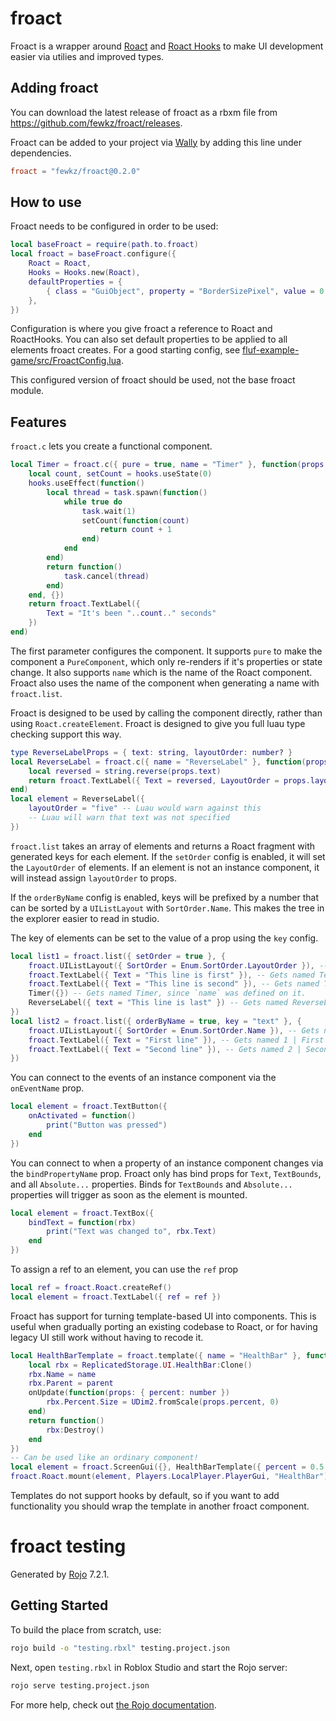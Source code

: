 # froact

Froact is a wrapper around [Roact](https://github.com/Roblox/roact) and
[Roact Hooks](https://github.com/Kampfkarren/roact-hooks) to make UI development
easier via utilies and improved types.

## Adding froact

You can download the latest release of froact as a rbxm file from
https://github.com/fewkz/froact/releases.

Froact can be added to your project via [Wally](https://wally.run/) by adding
this line under dependencies.

```toml
froact = "fewkz/froact@0.2.0"
```

## How to use

Froact needs to be configured in order to be used:

```lua
local baseFroact = require(path.to.froact)
local froact = baseFroact.configure({
    Roact = Roact,
    Hooks = Hooks.new(Roact),
    defaultProperties = {
        { class = "GuiObject", property = "BorderSizePixel", value = 0 }
    },
})
```

Configuration is where you give froact a reference to Roact and RoactHooks. You
can also set default properties to be applied to all elements froact creates.
For a good starting config, see
[fluf-example-game/src/FroactConfig.lua](https://github.com/fewkz/fluf-example-game/blob/main/src/FroactConfig.lua).

This configured version of froact should be used, not the base froact module.

## Features

`froact.c` lets you create a functional component.

```lua
local Timer = froact.c({ pure = true, name = "Timer" }, function(props, hooks)
    local count, setCount = hooks.useState(0)
    hooks.useEffect(function()
        local thread = task.spawn(function()
            while true do
                task.wait(1)
                setCount(function(count)
                    return count + 1
                end)
            end
        end)
        return function()
            task.cancel(thread)
        end)
    end, {})
    return froact.TextLabel({
        Text = "It's been "..count.." seconds"
    })
end)
```

The first parameter configures the component. It supports `pure` to make the
component a `PureComponent`, which only re-renders if it's properties or state
change. It also supports `name` which is the name of the Roact component. Froact
also uses the name of the component when generating a name with `froact.list`.

Froact is designed to be used by calling the component directly, rather than
using `Roact.createElement`. Froact is designed to give you full luau type
checking support this way.

```lua
type ReverseLabelProps = { text: string, layoutOrder: number? }
local ReverseLabel = froact.c({ name = "ReverseLabel" }, function(props: ReverseLabelProps, hooks)
    local reversed = string.reverse(props.text)
    return froact.TextLabel({ Text = reversed, LayoutOrder = props.layoutOrder })
end)
local element = ReverseLabel({
    layoutOrder = "five" -- Luau would warn against this
    -- Luau will warn that text was not specified
})
```

`froact.list` takes an array of elements and returns a Roact fragment with
generated keys for each element. If the `setOrder` config is enabled, it will
set the `LayoutOrder` of elements. If an element is not an instance component,
it will instead assign `layoutOrder` to props.

If the `orderByName` config is enabled, keys will be prefixed by a number that
can be sorted by a `UIListLayout` with `SortOrder.Name`. This makes the tree in
the explorer easier to read in studio.

The key of elements can be set to the value of a prop using the `key` config.

```lua
local list1 = froact.list({ setOrder = true }, {
    froact.UIListLayout({ SortOrder = Enum.SortOrder.LayoutOrder }), -- Gets named UIListLayout
    froact.TextLabel({ Text = "This line is first" }), -- Gets named TextLabel 1
    froact.TextLabel({ Text = "This line is second" }), -- Gets named TextLabel 2
    Timer({}) -- Gets named Timer, since `name` was defined on it.
    ReverseLabel({ text = "This line is last" }) -- Gets named ReverseLabel, and has `layoutOrder` set.
})
local list2 = froact.list({ orderByName = true, key = "text" }, {
    froact.UIListLayout({ SortOrder = Enum.SortOrder.Name }), -- Gets named UIListLayout
    froact.TextLabel({ Text = "First line" }), -- Gets named 1 | First line
    froact.TextLabel({ Text = "Second line" }), -- Gets named 2 | Second line
})
```

You can connect to the events of an instance component via the `onEventName`
prop.

```lua
local element = froact.TextButton({
    onActivated = function()
        print("Button was pressed")
    end 
})
```

You can connect to when a property of an instance component changes via the
`bindPropertyName` prop. Froact only has bind props for `Text`, `TextBounds`,
and all `Absolute...` properties. Binds for `TextBounds` and `Absolute...`
properties will trigger as soon as the element is mounted.

```lua
local element = froact.TextBox({
    bindText = function(rbx)
        print("Text was changed to", rbx.Text)
    end 
})
```

To assign a ref to an element, you can use the `ref` prop

```lua
local ref = froact.Roact.createRef()
local element = froact.TextLabel({ ref = ref })
```

Froact has support for turning template-based UI into components. This is useful
when gradually porting an existing codebase to Roact, or for having legacy UI
still work without having to recode it.

```lua
local HealthBarTemplate = froact.template({ name = "HealthBar" }, function(name, parent, onUpdate)
    local rbx = ReplicatedStorage.UI.HealthBar:Clone()
    rbx.Name = name
    rbx.Parent = parent
    onUpdate(function(props: { percent: number })
        rbx.Percent.Size = UDim2.fromScale(props.percent, 0)
    end)
    return function()
        rbx:Destroy()
    end
})
-- Can be used like an ordinary component!
local element = froact.ScreenGui({}, HealthBarTemplate({ percent = 0.5 }))
froact.Roact.mount(element, Players.LocalPlayer.PlayerGui, "HealthBar")
```

Templates do not support hooks by default, so if you want to add functionality
you should wrap the template in another froact component.

# froact testing

Generated by [Rojo](https://github.com/rojo-rbx/rojo) 7.2.1.

## Getting Started

To build the place from scratch, use:

```bash
rojo build -o "testing.rbxl" testing.project.json
```

Next, open `testing.rbxl` in Roblox Studio and start the Rojo server:

```bash
rojo serve testing.project.json
```

For more help, check out [the Rojo documentation](https://rojo.space/docs).
